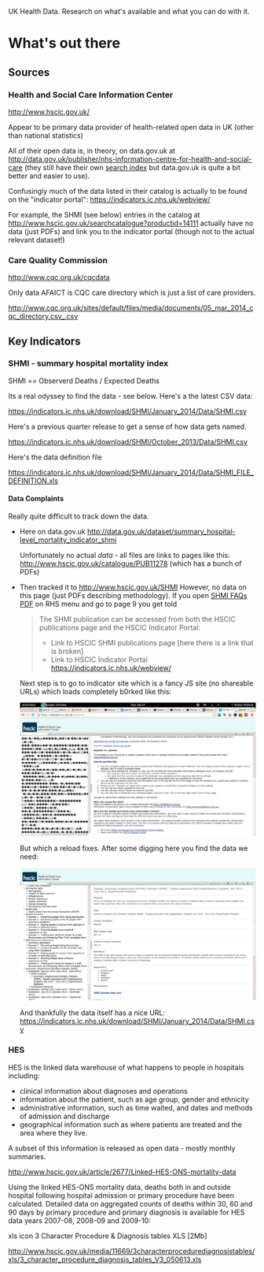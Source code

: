 UK Health Data. Research on what's available and what you can do with it.

# What's out there

## Sources

### Health and Social Care Information Center

http://www.hscic.gov.uk/

Appear to be primary data provider of health-related open data in UK (other
than national statistics)

All of their open data is, in theory, on data.gov.uk at
http://data.gov.uk/publisher/nhs-information-centre-for-health-and-social-care
(they still have their own [search
index](http://www.hscic.gov.uk/searchcatalogue) but data.gov.uk is quite a bit
better and easier to use).

Confusingly much of the data listed in their catalog is actually to be found on
the "indicator portal": https://indicators.ic.nhs.uk/webview/

For example, the SHMI (see below) entries in the catalog at
http://www.hscic.gov.uk/searchcatalogue?productid=14111 actually have no data
(just PDFs) and link you to the indicator portal (though not to the actual
relevant dataset!)


### Care Quality Commission

http://www.cqc.org.uk/cqcdata

Only data AFAICT is CQC care directory which is just a list of care providers.

http://www.cqc.org.uk/sites/default/files/media/documents/05_mar_2014_cqc_directory.csv_.csv

## Key Indicators

### SHMI - summary hospital mortality index

SHMI == Observerd Deaths / Expected Deaths


Its a real odyssey to find the data - see below. Here's a the latest CSV data:

https://indicators.ic.nhs.uk/download/SHMI/January_2014/Data/SHMI.csv

Here's a previous quarter release to get a sense of how data gets named.

https://indicators.ic.nhs.uk/download/SHMI/October_2013/Data/SHMI.csv

Here's the data definition file

https://indicators.ic.nhs.uk/download/SHMI/January_2014/Data/SHMI_FILE_DEFINITION.xls

#### Data Complaints

Really quite difficult to track down the data.

* Here on data.gov.uk http://data.gov.uk/dataset/summary_hospital-level_mortality_indicator_shmi

  Unfortunately no actual *data* - all files are links to pages like this: http://www.hscic.gov.uk/catalogue/PUB11278 (which has a bunch of PDFs)
 
* Then tracked it to http://www.hscic.gov.uk/SHMI However, no data on this page (just PDFs describing methodology). If you open [SHMI FAQs PDF](http://www.hscic.gov.uk/media/9926/SHMI-FAQs/pdf/SHMI_FAQ.pdf) on RHS menu and go to page 9 you get told

  > The SHMI publication can be accessed from both the HSCIC publications page and the HSCIC Indicator Portal: 
  > 
  > * Link to HSCIC SHMI publications page [here there is a link that is broken]
  > * Link to HSCIC Indicator Portal https://indicators.ic.nhs.uk/webview/ 

  Next step is to go to indicator site which is a fancy JS site (no shareable URLs) which loads completely b0rked like this:

  <img src="img/indicator-webview-borked.png" />

  But which a reload fixes. After some digging here you find the data we need:

  <img src="img/indicator-webview-shmi.png" />

  And thankfully the data itself has a nice URL: https://indicators.ic.nhs.uk/download/SHMI/January_2014/Data/SHMI.csv

### HES 

HES is the linked data warehouse of what happens to people in hospitals including:

* clinical information about diagnoses and operations
* information about the patient, such as age group, gender and ethnicity
* administrative information, such as time waited, and dates and methods of admission and discharge
* geographical information such as where patients are treated and the area where they live.

A subset of this information is released as open data - mostly monthly summaries. 

http://www.hscic.gov.uk/article/2677/Linked-HES-ONS-mortality-data

Using the linked HES-ONS mortality data, deaths both in and outside hospital following hospital admission or primary procedure have been calculated. Detailed data on aggregated counts of deaths within 30, 60 and 90 days by primary procedure and primary diagnosis is available for HES data years 2007-08, 2008-09 and 2009-10:

xls icon 3 Character Procedure & Diagnosis tables XLS [2Mb]

http://www.hscic.gov.uk/media/11669/3characterprocedurediagnosistables/xls/3_character_procedure_diagnosis_tables_V3_050613.xls

